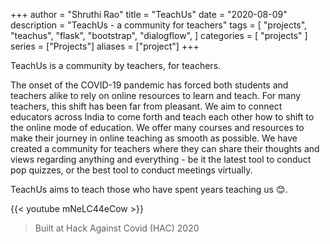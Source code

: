 +++
author = "Shruthi Rao"
title = "TeachUs"
date = "2020-08-09"
description = "TeachUs - a community for teachers" 
tags = [
    "projects",
    "teachus",
    "flask",
    "bootstrap",
    "dialogflow",
]
categories = [
    "projects"
]
series = ["Projects"]
aliases = ["project"]
+++

TeachUs is a community by teachers, for teachers.

The onset of the COVID-19 pandemic has forced both students and teachers alike to rely on online resources to learn and teach. For many teachers, this shift has been far from pleasant. We aim to connect educators across India to come forth and teach each other how to shift to the online mode of education. We offer many courses and resources to make their journey in online teaching as smooth as possible. We have created a community for teachers where they can share their thoughts and views regarding anything and everything - be it the latest tool to conduct pop quizzes, or the best tool to conduct meetings virtually.

TeachUs aims to teach those who have spent years teaching us 😊.

{{< youtube mNeLC44eCow >}}

> Built at Hack Against Covid (HAC) 2020
